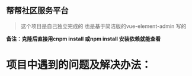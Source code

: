 ## 帮帮社区服务平台

> 这个项目是自己独立完成的
> 也是基于简洁版的vue-element-admin 写的

**备注：克隆后直接用cnpm install 或npm install 安装依赖就能查看**

# 项目中遇到的问题及解决办法：

